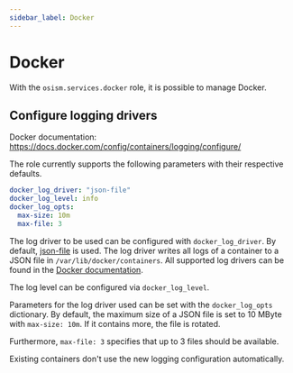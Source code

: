 ```yaml
---
sidebar_label: Docker
---
```


# Docker

With the `osism.services.docker` role, it is possible to manage Docker.

## Configure logging drivers

Docker documentation: https://docs.docker.com/config/containers/logging/configure/

The role currently supports the following parameters with their respective defaults.

```yaml
docker_log_driver: "json-file"
docker_log_level: info
docker_log_opts:
  max-size: 10m
  max-file: 3
```

The log driver to be used can be configured with `docker_log_driver`. By default,
[json-file](https://docs.docker.com/config/containers/logging/json-file/) is used.
The log driver writes all logs of a container to a JSON file
in `/var/lib/docker/containers`. All supported log drivers can be found in the
[Docker documentation](https://docs.docker.com/config/containers/logging/configure/#supported-logging-drivers).

The log level can be configured via `docker_log_level`.

Parameters for the log driver used can be set with the `docker_log_opts` dictionary.
By default, the maximum size of a JSON file is set to 10 MByte with `max-size: 10m`.
If it contains more, the file is rotated.

Furthermore, `max-file: 3` specifies that up to 3 files should be available.

Existing containers don't use the new logging configuration automatically.
